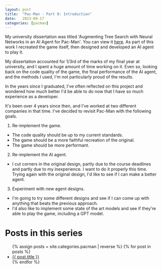 ```yaml
---
layout: post
title:  "Pac-Man - Part 0: Introduction"
date:   2023-09-17
categories: [pacman]
---
```


My university dissertation was titled 'Augmenting Tree Search with Neural Networks in an AI Agent for Pac-Man'. 
You can view it [here](https://raw.githubusercontent.com/JordanHuntbach/PacMan/master/dissertation.pdf). 
As part of this work I recreated the game itself, then designed and developed an AI agent to play it.

My dissertation accounted for 1/3rd of the marks of my final year at university, 
and I spent a huge amount of time working on it.
Even so, looking back on the code quality of the game, the final performance of the AI agent, and the methods I used, 
I'm not particularly proud of the results.

In the years since I graduated, I've often reflected on this project and wondered how much better I'd be able to do
now that I have so much experience as a developer.

It's been over 4 years since then, and I've worked at two different companies in that time. 
I've decided to revisit Pac-Man with the following goals.

1. Re-implement the game.
  - The code quality should be up to my current standards.
  - The game should be a more faithful recreation of the original.
  - The game should be more performant.
2. Re-implement the AI agent.
  - I cut corners in the original design, partly due to the course deadlines and partly due to my inexperience. 
    I want to do it properly this time. Trying again with the original design, I'd like to see if I can make a better agent.
3. Experiment with new agent designs.
  - I'm going to try some different designs and see if I can come up with anything that beats the previous approach.
  - I'd also like to implement some state of the art models and see if they're able to play the game, including a GPT model.

# Posts in this series
<ul>
  {% assign posts = site.categories.pacman | reverse %}
  {% for post in posts %}
    <li>
      <a href="{{ post.url }}">{{ post.title }}</a>
    </li>
  {% endfor %}
</ul>